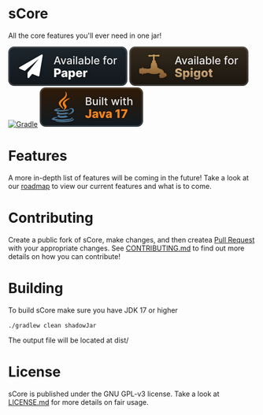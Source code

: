 # sCore
All the core features you'll ever need in one jar!

[![Supports Paper](https://raw.githubusercontent.com/intergrav/devins-badges/v3/assets/cozy/supported/paper_vector.svg)](https://papermc.io) [![Supports Spigot](https://raw.githubusercontent.com/intergrav/devins-badges/v3/assets/cozy/supported/spigot_vector.svg)](https://spigotmc.org)
[![Gradle](https://raw.githubusercontent.com/intergrav/devins-badges/v3/assets/cozy/built-with/gradle_vector.svg)](https://gradle.org/) [![Java](https://raw.githubusercontent.com/intergrav/devins-badges/v3/assets/cozy/built-with/java17_vector.svg)](https://www.java.com/)

# Features

A more in-depth list of features will be coming in the future! Take a look at our [roadmap](https://github.com/orgs/svantle/projects/5) to view our current features and what is to come.

# Contributing

Create a public fork of sCore, make changes, and then createa [Pull Request](https://github.com/svantle/sCore/pulls)  
with your appropriate changes. See [CONTRIBUTING.md](https://github.com/svantle/.github/blob/main/CONTRIBUTING.md) 
to find out more details on how you can contribute!

# Building

To build sCore make sure you have JDK 17 or higher

```
./gradlew clean shadowJar
```

The output file will be located at dist/

# License

sCore is published under the GNU GPL-v3 license. Take a look at [LICENSE.md](https://github.com/svantle/sCore/blob/main/.github/LICENSE.md) for more details on fair usage.
